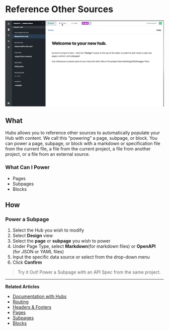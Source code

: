 # Reference Other Sources

![Power a Page](https://github.com/stoplightio/docs/blob/develop/assets/gifs/hubs-power-page.gif?raw=true)

## What
Hubs allows you to reference other sources to automatically populate your Hub with content. We call this “powering” a page, subpage, or block. You can power a page, subpage, or block with a markdown or specification file from the current file, a file from the current project, a file from another project, or a file from an external source. 

### What Can I Power

- Pages 
- Subpages 
- Blocks 

## How

### Power a Subpage 

1. Select the Hub you wish to modify 
2. Select **Design** view
3. Select the **page** or **subpage** you wish to power
4. Under Page Type, select **Markdown**(for markdown files) or **OpenAPI** (for JSON or YAML files)
5. Input the specific data source or select from the drop-down menu
6. Click **Confirm**  

>Try it Out! Power a Subpage with an API Spec from the same project.

---
**Related Articles**
- [Documentation with Hubs](/documentation/introduction)
- [Routing](/documentation/getting-started/routing)
- [Headers & Footers](/documentation/getting-started/header-footer)
- [Pages](/documentation/getting-started/pages)
- [Subpages](/documentation/getting-started/subpages)
- [Blocks](/documentation/blocks)
